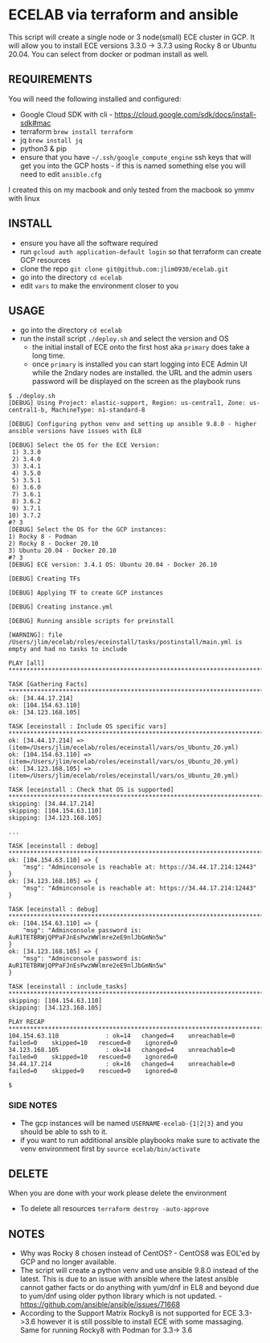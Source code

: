 # ECELAB via terraform and ansible

This script will create a single node or 3 node(small) ECE cluster in GCP.  It will allow you to install ECE versions 3.3.0 -> 3.7.3 using Rocky 8 or Ubuntu 20.04.  You can select from docker or podman install as well.

## REQUIREMENTS

You will need the following installed and configured:
- Google Cloud SDK with cli - https://cloud.google.com/sdk/docs/install-sdk#mac
- terraform `brew install terraform`
- jq `brew install jq`
- python3 & pip
- ensure that you have `~/.ssh/google_compute_engine` ssh keys that will get you into the GCP hosts - if this is named something else you will need to edit `ansible.cfg`

I created this on my macbook and only tested from the macbook so ymmv with linux

## INSTALL

- ensure you have all the software required
- run `gcloud auth application-default login` so that terraform can create GCP resources
- clone the repo `git clone git@github.com:jlim0930/ecelab.git`
- go into the directory `cd ecelab`
- edit `vars` to make the environment closer to you

## USAGE

- go into the directory `cd ecelab`
- run the install script `./deploy.sh` and select the version and OS
  - the initial install of ECE onto the first host aka `primary` does take a long time.
  - once `primary` is installed you can start logging into ECE Admin UI while the 2ndary nodes are installed. the URL and the admin users password will be displayed on the screen as the playbook runs
 
```
$ ./deploy.sh
[DEBUG] Using Project: elastic-support, Region: us-central1, Zone: us-central1-b, MachineType: n1-standard-8

[DEBUG] Configuring python venv and setting up ansible 9.8.0 - higher ansible versions have issues with EL8

[DEBUG] Select the OS for the ECE Version:
 1) 3.3.0
 2) 3.4.0
 3) 3.4.1
 4) 3.5.0
 5) 3.5.1
 6) 3.6.0
 7) 3.6.1
 8) 3.6.2
 9) 3.7.1
10) 3.7.2
#? 3
[DEBUG] Select the OS for the GCP instances:
1) Rocky 8 - Podman
2) Rocky 8 - Docker 20.10
3) Ubuntu 20.04 - Docker 20.10
#? 3
[DEBUG] ECE version: 3.4.1 OS: Ubuntu 20.04 - Docker 20.10

[DEBUG] Creating TFs

[DEBUG] Applying TF to create GCP instances

[DEBUG] Creating instance.yml

[DEBUG] Running ansible scripts for preinstall

[WARNING]: file /Users/jlim/ecelab/roles/eceinstall/tasks/postinstall/main.yml is empty and had no tasks to include

PLAY [all] *********************************************************************************************************************************

TASK [Gathering Facts] *********************************************************************************************************************
ok: [34.44.17.214]
ok: [104.154.63.110]
ok: [34.123.168.105]

TASK [eceinstall : Include OS specific vars] ***********************************************************************************************
ok: [34.44.17.214] => (item=/Users/jlim/ecelab/roles/eceinstall/vars/os_Ubuntu_20.yml)
ok: [104.154.63.110] => (item=/Users/jlim/ecelab/roles/eceinstall/vars/os_Ubuntu_20.yml)
ok: [34.123.168.105] => (item=/Users/jlim/ecelab/roles/eceinstall/vars/os_Ubuntu_20.yml)

TASK [eceinstall : Check that OS is supported] *********************************************************************************************
skipping: [34.44.17.214]
skipping: [104.154.63.110]
skipping: [34.123.168.105]

...

TASK [eceinstall : debug] ******************************************************************************************************************
ok: [104.154.63.110] => {
    "msg": "Adminconsole is reachable at: https://34.44.17.214:12443"
}
ok: [34.123.168.105] => {
    "msg": "Adminconsole is reachable at: https://34.44.17.214:12443"
}

TASK [eceinstall : debug] ******************************************************************************************************************
ok: [104.154.63.110] => {
    "msg": "Adminconsole password is: AuR1TETBRWjQPPaFJnEsPwzWWlmre2eE9nlJbGmNn5w"
}
ok: [34.123.168.105] => {
    "msg": "Adminconsole password is: AuR1TETBRWjQPPaFJnEsPwzWWlmre2eE9nlJbGmNn5w"
}

TASK [eceinstall : include_tasks] **********************************************************************************************************
skipping: [104.154.63.110]
skipping: [34.123.168.105]

PLAY RECAP *********************************************************************************************************************************
104.154.63.110             : ok=14   changed=4    unreachable=0    failed=0    skipped=10   rescued=0    ignored=0
34.123.168.105             : ok=14   changed=4    unreachable=0    failed=0    skipped=10   rescued=0    ignored=0
34.44.17.214               : ok=16   changed=4    unreachable=0    failed=0    skipped=9    rescued=0    ignored=0

$
```


### SIDE NOTES
- The gcp instances will be named `USERNAME-ecelab-{1|2|3}` and you should be able to ssh to it.
- if you want to run additional ansible playbooks make sure to activate the venv environment first by `source ecelab/bin/activate`

## DELETE

When you are done with your work please delete the environment
- To delete all resources `terraform destroy -auto-approve`


## NOTES

- Why was Rocky 8 chosen instead of CentOS? - CentOS8 was EOL'ed by GCP and no longer available.
- The script will create a python venv and use ansible 9.8.0 instead of the latest.  This is due to an issue with ansible where the latest ansible cannot gather facts or do anything with yum/dnf in EL8 and beyond due to yum/dnf using older python library which is not updated. - https://github.com/ansible/ansible/issues/71668
- According to the Support Matrix Rocky8 is not supported for ECE 3.3->3.6 however it is still possible to install ECE with some massaging.  Same for running Rocky8 with Podman for 3.3-> 3.6








